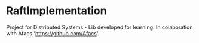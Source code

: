 # RaftImplementation
Project for Distributed Systems - Lib developed for learning. In colaboration with Afacs 'https://github.com/Afacs'.

